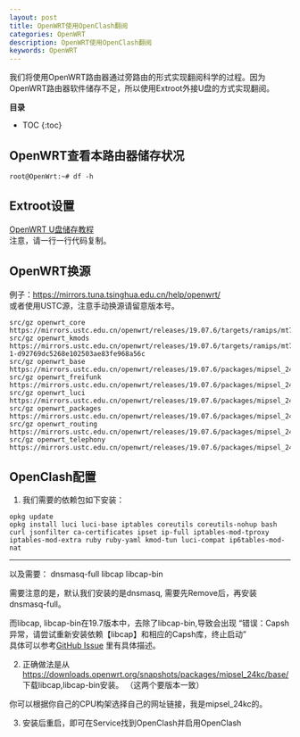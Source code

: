 ```yaml
---
layout: post
title: OpenWRT使用OpenClash翻阅
categories: OpenWRT
description: OpenWRT使用OpenClash翻阅
keywords: OpenWRT
---
```




我们将使用OpenWRT路由器通过旁路由的形式实现翻阅科学的过程。因为OpenWRT路由器软件储存不足，所以使用Extroot外接U盘的方式实现翻阅。


**目录**

* TOC
{:toc}

## OpenWRT查看本路由器储存状况

```
root@OpenWrt:~# df -h
```

## Extroot设置
[OpenWRT U盘储存教程](https://openwrt.org/docs/guide-user/additional-software/extroot_configuration)  
注意，请一行一行代码复制。  


## OpenWRT换源
例子：<https://mirrors.tuna.tsinghua.edu.cn/help/openwrt/>  
或者使用USTC源，注意手动换源请留意版本号。  

```
src/gz openwrt_core https://mirrors.ustc.edu.cn/openwrt/releases/19.07.6/targets/ramips/mt76x8/packages
src/gz openwrt_kmods https://mirrors.ustc.edu.cn/openwrt/releases/19.07.6/targets/ramips/mt76x8/kmods/4.14.215-1-d92769dc5268e102503ae83fe968a56c
src/gz openwrt_base https://mirrors.ustc.edu.cn/openwrt/releases/19.07.6/packages/mipsel_24kc/base
src/gz openwrt_freifunk https://mirrors.ustc.edu.cn/openwrt/releases/19.07.6/packages/mipsel_24kc/freifunk
src/gz openwrt_luci https://mirrors.ustc.edu.cn/openwrt/releases/19.07.6/packages/mipsel_24kc/luci
src/gz openwrt_packages https://mirrors.ustc.edu.cn/openwrt/releases/19.07.6/packages/mipsel_24kc/packages
src/gz openwrt_routing https://mirrors.ustc.edu.cn/openwrt/releases/19.07.6/packages/mipsel_24kc/routing
src/gz openwrt_telephony https://mirrors.ustc.edu.cn/openwrt/releases/19.07.6/packages/mipsel_24kc/telephony
```

## OpenClash配置  
1. 我们需要的依赖包如下安装：    
```
opkg update
opkg install luci luci-base iptables coreutils coreutils-nohup bash curl jsonfilter ca-certificates ipset ip-full iptables-mod-tproxy iptables-mod-extra ruby ruby-yaml kmod-tun luci-compat ip6tables-mod-nat
```

***************
以及需要：
dnsmasq-full
libcap
libcap-bin

需要注意的是，默认我们安装的是dnsmasq, 需要先Remove后，再安装dnsmasq-full。  

而libcap, libcap-bin在19.7版本中，去除了libcap-bin,导致会出现
“错误：Capsh异常，请尝试重新安装依赖【libcap】和相应的Capsh库，终止启动”  
具体可以参考[GitHub Issue](https://github.com/vernesong/openclash/issues/885) 里有具体描述。   

2. 正确做法是从<https://downloads.openwrt.org/snapshots/packages/mipsel_24kc/base/>下载libcap,libcap-bin安装。 （这两个要版本一致）  

你可以根据你自己的CPU构架选择自己的网址链接，我是mipsel_24kc的。

3. 安装后重启，即可在Service找到OpenClash并启用OpenClash